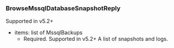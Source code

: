 ### BrowseMssqlDatabaseSnapshotReply
Supported in v5.2+

- items: list of MssqlBackups
  - Required. Supported in v5.2+
A list of snapshots and logs.

